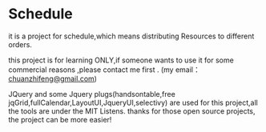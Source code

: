 ﻿# Schedule
it is a project for schedule,which means distributing Resources to different orders.

this project is for learning ONLY,if someone wants to use it for some commercial reasons ,please contact me first .
(my email：chuanzhifeng@gmail.com)

JQuery and some Jquery plugs(handsontable,free jqGrid,fullCalendar,LayoutUI,JqueryUI,selectivy) are used for this project,all the tools are under the MIT Listens.
thanks for those open source projects, the project can be more easier!


